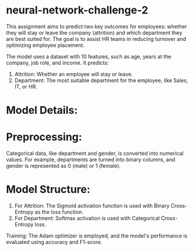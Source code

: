 # neural-network-challenge-2
This assignment aims to predict two key outcomes for employees: whether they will stay or leave the company (attrition) and which department they are best suited for. The goal is to assist HR teams in reducing turnover and optimizing employee placement.

The model uses a dataset with 10 features, such as age, years at the company, job role, and income. It predicts:

1. Attrition: Whether an employee will stay or leave.
2. Department: The most suitable department for the employee, like Sales, IT, or HR.

# Model Details:

# Preprocessing: 
Categorical data, like department and gender, is converted into numerical values. For example, departments are turned into binary columns, and gender is represented as 0 (male) or 1 (female).

# Model Structure:
1. For Attrition: The Sigmoid activation function is used with Binary Cross-Entropy as the loss function.
2. For Department: Softmax activation is used with Categorical Cross-Entropy loss.

Training: The Adam optimizer is employed, and the model's performance is evaluated using accuracy and F1-score.


